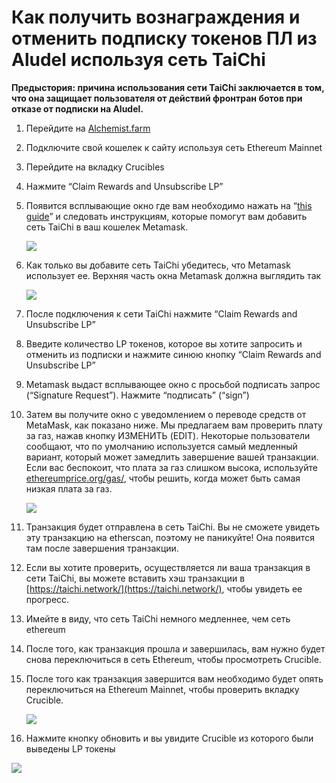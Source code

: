 # Как получить вознаграждения и отменить подписку токенов ПЛ из Aludel используя сеть TaiChi

**Предыстория: причина использования сети TaiChi заключается в том, что она защищает пользователя от действий фронтран ботов при отказе от подписки на Aludel.**

1. Перейдите на [Alchemist.farm](https://alchemist.farm)
2. Подключите свой кошелек к сайту используя сеть Ethereum Mainnet
3. Перейдите на вкладку Crucibles 
4. Нажмите  “Claim Rewards and Unsubscribe LP” 
5. Появится всплывающие окно где вам необходимо нажать на “[this guide](https://github.com/Taichi-Network/docs/blob/master/sendPriveteTx_tutorial.md)”  и следовать инструкциям, которые помогут вам добавить сеть TaiChi в ваш кошелек Metamask.

   ![](https://i.imgur.com/GvfeO9X.png)

6. Как только вы добавите сеть TaiChi убедитесь, что Metamask использует ее. Верхняя часть окна Metamask должна выглядить так

   ![](https://i.imgur.com/kszVVbq.png)

7. После подключения к сети TaiChi нажмите “Claim Rewards and Unsubscribe LP”
8. Введите количество LP токенов, которое вы хотите запросить и отменить из подписки и нажмите синюю кнопку “Claim Rewards and Unsubscribe LP”
9. Metamask выдаст всплывающее окно с просьбой подписать запрос \(“Signature Request”\). Нажмите “подписать” \(“sign”\)
10. Затем вы получите окно с уведомлением о переводе средств от MetaMask, как показано ниже. Мы предлагаем вам проверить плату за газ, нажав кнопку ИЗМЕНИТЬ \(EDIT\). Некоторые пользователи сообщают, что по умолчанию используется самый медленный вариант, который может замедлить завершение вашей транзакции. Если вас беспокоит, что плата за газ слишком высока, используйте [ethereumprice.org/gas/](https://ethereumprice.org/gas/), чтобы решить, когда может быть самая низкая плата за газ.

    ![](https://i.imgur.com/FKnztJS.png)

11. Транзакция будет отправлена ​​в сеть TaiChi. Вы не сможете увидеть эту транзакцию на etherscan, поэтому не паникуйте! Она появится там после завершения транзакции.
12. Если вы хотите проверить, осуществляется ли ваша транзакция в сети TaiChi, вы можете вставить хэш транзакции в [https://taichi.network/](https://taichi.network/), чтобы увидеть ее прогресс.
13. Имейте в виду, что сеть TaiChi немного медленнее, чем сеть ethereum
14. После того, как транзакция прошла и завершилась, вам нужно будет снова переключиться в сеть Ethereum, чтобы просмотреть Crucible.
15. После того как транзакция завершится вам необходимо будет опять переключиться на Ethereum Mainnet, чтобы проверить вкладку Crucible.

    ![](https://i.imgur.com/fcPY6Zp.png)

16. Нажмите кнопку обновить и вы увидите Crucible из которого были выведены LP токены

![](https://i.imgur.com/f3rwsfA.png)

